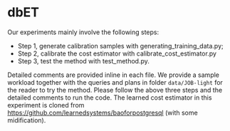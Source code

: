 # dbET
Our experiments mainly involve the following steps:

* Step 1, generate calibration samples with generating_training_data.py;
* Step 2, calibrate the cost estimator with calibrate_cost_estimator.py
* Step 3, test the method with test_method.py.

Detailed comments are provided inline in each file. We provide a sample workload together with the queries and plans in folder `data/JOB-light` for the reader to try the method. Please follow the above three steps and the detailed comments to run the code. The learned cost estimator in this experiment is cloned from https://github.com/learnedsystems/baoforpostgresql (with some midification).